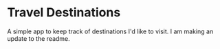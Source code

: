 # Travel Destinations

A simple app to keep track of destinations I'd like to visit. I am making an update to the readme.
